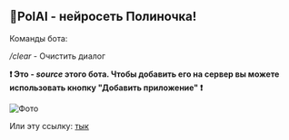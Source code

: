 ## 👧PolAI - нейросеть Полиночка!

Команды бота:

_/clear_ - Очистить диалог


**❗ Это - _source_ этого бота. Чтобы добавить его на сервер вы можете использовать кнопку "Добавить приложение" ❗**

![Фото](https://github.com/user-attachments/assets/17997edb-0ec3-4aaf-80cd-0d25b1c334fd)


Или эту ссылку: <a href="https://discord.com/oauth2/authorize?client_id=1283325743337574452&permissions=8&integration_type=0&scope=bot+applications.commands" target="_blank">тык</a>
